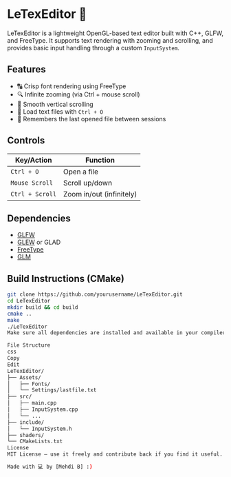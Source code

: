 # LeTexEditor 📝

LeTexEditor is a lightweight OpenGL-based text editor built with C++, GLFW, and FreeType. It supports text rendering with zooming and scrolling, and provides basic input handling through a custom `InputSystem`.

## Features

- 🔠 Crisp font rendering using FreeType
- 🔍 Infinite zooming (via Ctrl + mouse scroll)
- 📜 Smooth vertical scrolling
- 📂 Load text files with `Ctrl + O`
- 💾 Remembers the last opened file between sessions

## Controls

| Key/Action        | Function                      |
|-------------------|-------------------------------|
| `Ctrl + O`        | Open a file                   |
| `Mouse Scroll`    | Scroll up/down                |
| `Ctrl + Scroll`   | Zoom in/out (infinitely)      |

## Dependencies

- [GLFW](https://www.glfw.org/)
- [GLEW](http://glew.sourceforge.net/) or GLAD
- [FreeType](https://freetype.org/)
- [GLM](https://github.com/g-truc/glm)

## Build Instructions (CMake)

```bash
git clone https://github.com/yourusername/LeTexEditor.git
cd LeTexEditor
mkdir build && cd build
cmake ..
make
./LeTexEditor
Make sure all dependencies are installed and available in your compiler/toolchain.

File Structure
css
Copy
Edit
LeTexEditor/
├── Assets/
│   ├── Fonts/
│   └── Settings/lastfile.txt
├── src/
│   ├── main.cpp
│   ├── InputSystem.cpp
│   └── ...
├── include/
│   └── InputSystem.h
├── shaders/
└── CMakeLists.txt
License
MIT License – use it freely and contribute back if you find it useful.

Made with 💻 by [Mehdi B] :)
